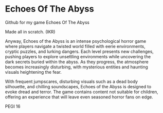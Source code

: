 # Echoes Of The Abyss
Github for my game Echoes Of The Abyss

Made all in scratch. (IKR)

Anyway,
Echoes of the Abyss is an intense psychological horror game where players navigate a twisted world filled with eerie environments, cryptic puzzles, and lurking dangers. Each level presents new challenges, pushing players to explore unsettling environments while uncovering the dark secrets buried within the abyss. As they progress, the atmosphere becomes increasingly disturbing, with mysterious entities and haunting visuals heightening the fear.

With frequent jumpscares, disturbing visuals such as a dead body silhouette, and chilling soundscapes, Echoes of the Abyss is designed to evoke dread and terror. The game contains content not suitable for children, offering an experience that will leave even seasoned horror fans on edge.

PEGI 16

